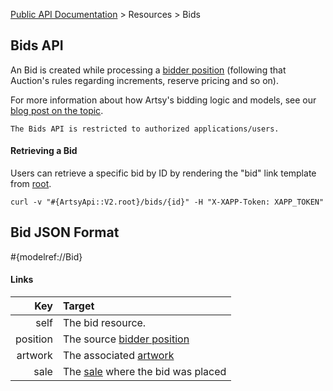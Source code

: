 [Public API Documentation](/v2) &gt; Resources &gt; Bids

## Bids API

An Bid is created while processing a [bidder position](/v2/docs/bidder_positions) (following that Auction's rules regarding increments, reserve pricing and so on).

For more information about how Artsy's bidding logic and models, see our [blog post on the topic](http://artsy.github.io/blog/2014/04/17/building-an-english-auction-with-mongodb/).

``` alert[danger]
The Bids API is restricted to authorized applications/users.
```

#### Retrieving a Bid

Users can retrieve a specific bid by ID by rendering the "bid" link template from [root](#{ArtsyApi::V2.root}).

```
curl -v "#{ArtsyApi::V2.root}/bids/{id}" -H "X-XAPP-Token: XAPP_TOKEN"
```

## Bid JSON Format

#{modelref://Bid}

#### Links

Key                | Target                                                |
------------------:|:------------------------------------------------------|
self               | The bid resource.                                     |
position           | The source [bidder position](docs/bidder_positions)   |
artwork            | The associated [artwork](docs/artworks)               |
sale               | The [sale](docs/sales) where the bid was placed       |
